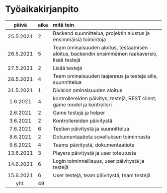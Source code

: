 # Työaikakirjanpito

| päivä | aika | mitä tein  |
| :----:|:-----| :-----|
| 25.5.2021  |  2  | Backend suunnittelua, projektin alustus ja ensimmäisiä toimintoja |
| 26.5.2021  |  5  | Team ominaisuuden aloitus, testaamisen aloitus, backendin ensimmäinen raakaversio, lisää testejä |
| 27.5.2021  |  2  | Lisää testejä |
| 28.5.2021  | 4  | Team ominaisuuden laajennus ja testejä sille, suunnittelua |
| 31.5.2021 |  1  | Division ominaisuuden aloitus |
| 1.6.2021 | 4 | kontrollereiden päivitys, testejä, REST client, game model ja kontrolleri |
| 2.6.2021 | 2 | Game testejä ja helper |
| 3.6.2021 | 2 | Kontrollereiden päivitystä |
| 7.6.2021 | 6 | Testien päivitystä ja suunnittelua|
| 8.6.2021 | 2 | Dokumentaatiota sovelluksen toiminnasta |
| 9.6.2021 | 4 | Teams päivitystä, dokumentaatiota |
| 13.6.2021 | 3 | Players päivitystä ja user toteutusta |
| 14.6.2021 | 6 | Login toiminnallisuus, user päivitystä ja testejä |
| 15.6.2021 | 6 | User testejä, team päivitystä, team testejä |
| yht. | 49 | |
